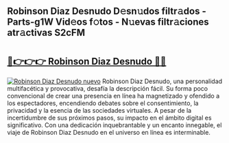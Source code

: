 ## Robinson Diaz Desnudo D𝚎sn𝚞dos filtr𝚊dos - Parts-g1W Vid𝚎os f𝚘tos - N𝚞evas filtr𝚊ciones atr𝚊ctivas S2cFM

# <h2><a href="http://mb48xs.tromn.icu/?c=Robinson+Diaz+Desnudo">🔗👉👉👉 Robinson Diaz Desnudo 🔗🔗</a></h2>

[![Robinson Diaz Desnudo nuevo](https://i.imgur.com/pEAQMta.gif)](http://mb48xs.tromn.icu/?c=Robinson+Diaz+Desnudo)
Robinson Diaz Desnudo, una personalidad multifacética y provocativa, desafía la descripción fácil. Su forma poco convencional de crear una presencia en línea ha magnetizado y ofendido a los espectadores, encendiendo debates sobre el consentimiento, la privacidad y la esencia de las sociedades virtuales. A pesar de la incertidumbre de sus próximos pasos, su impacto en el ámbito digital es significativo. Con una dedicación inquebrantable y un encanto innegable, el viaje de Robinson Diaz Desnudo en el universo en línea es interminable.
